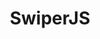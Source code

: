 ---
title: 'SwiperJS'
description: 'The Most Modern Mobile Touch Slider'
link: 'https://swiperjs.com/'
imageURL: 'https://res.cloudinary.com/dc6mrv5cb/image/upload/v1718794074/personal-resources/javascript/swiperjs.com__mbt5bf_m74s2q.webp'
generatedAt: '2025-07-24T09:40:55.626Z'
---